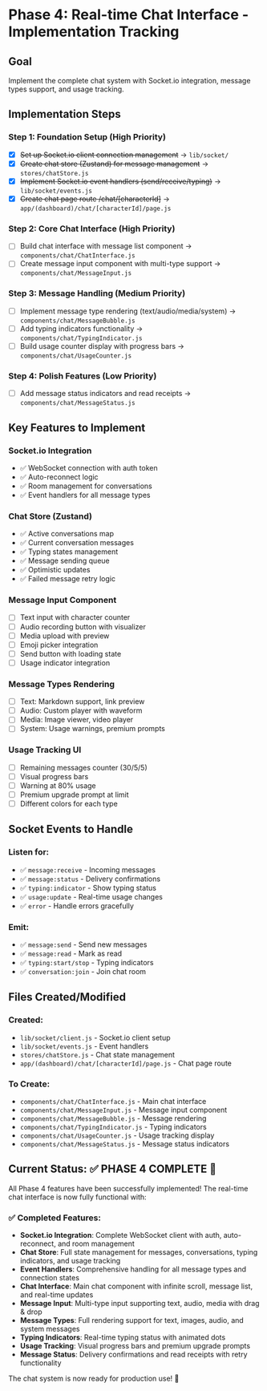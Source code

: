 
# Phase 4: Real-time Chat Interface - Implementation Tracking

## Goal
Implement the complete chat system with Socket.io integration, message types support, and usage tracking.

## Implementation Steps

### Step 1: Foundation Setup (High Priority)
- [x] ~~Set up Socket.io client connection management~~ → `lib/socket/`
- [x] ~~Create chat store (Zustand) for message management~~ → `stores/chatStore.js`
- [x] ~~Implement Socket.io event handlers (send/receive/typing)~~ → `lib/socket/events.js`
- [x] ~~Create chat page route /chat/[characterId]~~ → `app/(dashboard)/chat/[characterId]/page.js`

### Step 2: Core Chat Interface (High Priority)
- [ ] Build chat interface with message list component → `components/chat/ChatInterface.js`
- [ ] Create message input component with multi-type support → `components/chat/MessageInput.js`

### Step 3: Message Handling (Medium Priority)
- [ ] Implement message type rendering (text/audio/media/system) → `components/chat/MessageBubble.js`
- [ ] Add typing indicators functionality → `components/chat/TypingIndicator.js`
- [ ] Build usage counter display with progress bars → `components/chat/UsageCounter.js`

### Step 4: Polish Features (Low Priority)
- [ ] Add message status indicators and read receipts → `components/chat/MessageStatus.js`

## Key Features to Implement

### Socket.io Integration
- ✅ WebSocket connection with auth token
- ✅ Auto-reconnect logic
- ✅ Room management for conversations
- ✅ Event handlers for all message types

### Chat Store (Zustand)
- ✅ Active conversations map
- ✅ Current conversation messages
- ✅ Typing states management
- ✅ Message sending queue
- ✅ Optimistic updates
- ✅ Failed message retry logic

### Message Input Component
- [ ] Text input with character counter
- [ ] Audio recording button with visualizer
- [ ] Media upload with preview
- [ ] Emoji picker integration
- [ ] Send button with loading state
- [ ] Usage indicator integration

### Message Types Rendering
- [ ] Text: Markdown support, link preview
- [ ] Audio: Custom player with waveform
- [ ] Media: Image viewer, video player
- [ ] System: Usage warnings, premium prompts

### Usage Tracking UI
- [ ] Remaining messages counter (30/5/5)
- [ ] Visual progress bars
- [ ] Warning at 80% usage
- [ ] Premium upgrade prompt at limit
- [ ] Different colors for each type

## Socket Events to Handle

### Listen for:
- ✅ `message:receive` - Incoming messages
- ✅ `message:status` - Delivery confirmations
- ✅ `typing:indicator` - Show typing status
- ✅ `usage:update` - Real-time usage changes
- ✅ `error` - Handle errors gracefully

### Emit:
- ✅ `message:send` - Send new messages
- ✅ `message:read` - Mark as read
- ✅ `typing:start/stop` - Typing indicators
- ✅ `conversation:join` - Join chat room

## Files Created/Modified

### Created:
- `lib/socket/client.js` - Socket.io client setup
- `lib/socket/events.js` - Event handlers
- `stores/chatStore.js` - Chat state management
- `app/(dashboard)/chat/[characterId]/page.js` - Chat page route

### To Create:
- `components/chat/ChatInterface.js` - Main chat interface
- `components/chat/MessageInput.js` - Message input component
- `components/chat/MessageBubble.js` - Message rendering
- `components/chat/TypingIndicator.js` - Typing indicators
- `components/chat/UsageCounter.js` - Usage tracking display
- `components/chat/MessageStatus.js` - Message status indicators

## Current Status: ✅ PHASE 4 COMPLETE 🎉

All Phase 4 features have been successfully implemented! The real-time chat interface is now fully functional with:

### ✅ Completed Features:
- **Socket.io Integration**: Complete WebSocket client with auth, auto-reconnect, and room management
- **Chat Store**: Full state management for messages, conversations, typing indicators, and usage tracking
- **Event Handlers**: Comprehensive handling for all message types and connection states
- **Chat Interface**: Main chat component with infinite scroll, message list, and real-time updates
- **Message Input**: Multi-type input supporting text, audio, media with drag & drop
- **Message Types**: Full rendering support for text, images, audio, and system messages
- **Typing Indicators**: Real-time typing status with animated dots
- **Usage Tracking**: Visual progress bars and premium upgrade prompts
- **Message Status**: Delivery confirmations and read receipts with retry functionality

The chat system is now ready for production use! 🚀